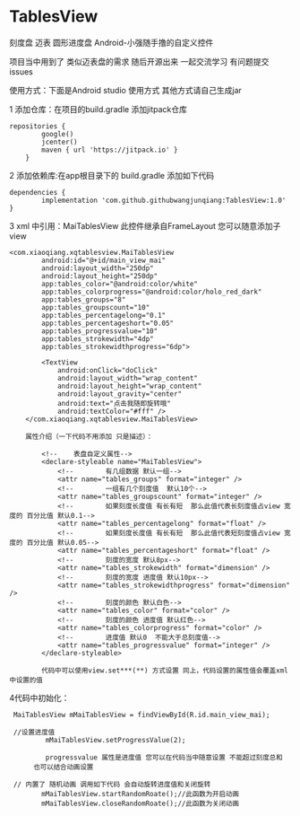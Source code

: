 # TablesView
刻度盘 迈表 圆形进度盘
Android-小强随手撸的自定义控件

项目当中用到了 类似迈表盘的需求 随后开源出来 一起交流学习 有问题提交issues

使用方式：下面是Android studio 使用方式 其他方式请自己生成jar

1 添加仓库：在项目的build.gradle 添加jitpack仓库

    repositories {
            google()
            jcenter()
            maven { url 'https://jitpack.io' }
        }

2 添加依赖库:在app根目录下的 build.gradle 添加如下代码

    dependencies {
	        implementation 'com.github.githubwangjunqiang:TablesView:1.0'
	}

3 xml 中引用：MaiTablesView 此控件继承自FrameLayout 您可以随意添加子view

    <com.xiaoqiang.xqtablesview.MaiTablesView
            android:id="@+id/main_view_mai"
            android:layout_width="250dp"
            android:layout_height="250dp"
            app:tables_color="@android:color/white"
            app:tables_colorprogress="@android:color/holo_red_dark"
            app:tables_groups="8"
            app:tables_groupscount="10"
            app:tables_percentagelong="0.1"
            app:tables_percentageshort="0.05"
            app:tables_progressvalue="10"
            app:tables_strokewidth="4dp"
            app:tables_strokewidthprogress="6dp">

            <TextView
                android:onClick="doClick"
                android:layout_width="wrap_content"
                android:layout_height="wrap_content"
                android:layout_gravity="center"
                android:text="点击我随即旋转哦"
                android:textColor="#fff" />
        </com.xiaoqiang.xqtablesview.MaiTablesView>

        属性介绍（一下代码不用添加 只是描述）：

            <!--    表盘自定义属性-->
            <declare-styleable name="MaiTablesView">
                <!--        有几组数据 默认一组-->
                <attr name="tables_groups" format="integer" />
                <!--        一组有几个刻度值  默认10个-->
                <attr name="tables_groupscount" format="integer" />
                <!--        如果刻度长度值 有长有短  那么此值代表长刻度值占view 宽度的 百分比值 默认0.1-->
                <attr name="tables_percentagelong" format="float" />
                <!--        如果刻度长度值 有长有短  那么此值代表短刻度值占view 宽度的 百分比值 默认0.05-->
                <attr name="tables_percentageshort" format="float" />
                <!--        刻度的宽度 默认8px-->
                <attr name="tables_strokewidth" format="dimension" />
                <!--        刻度的宽度 进度值 默认10px-->
                <attr name="tables_strokewidthprogress" format="dimension" />
                <!--        刻度的颜色 默认白色-->
                <attr name="tables_color" format="color" />
                <!--        刻度的颜色 进度值 默认红色-->
                <attr name="tables_colorprogress" format="color" />
                <!--        进度值 默认0  不能大于总刻度值-->
                <attr name="tables_progressvalue" format="integer" />
            </declare-styleable>

            代码中可以使用view.set***(**) 方式设置 同上，代码设置的属性值会覆盖xml中设置的值


4代码中初始化：

     MaiTablesView mMaiTablesView = findViewById(R.id.main_view_mai);

     //设置进度值
             mMaiTablesView.setProgressValue(2);

             progressvalue 属性是进度值 您可以在代码当中随意设置 不能超过刻度总和
          也可以结合动画设置

     // 内置了 随机动画 调用如下代码 会自动旋转进度值和关闭旋转
            mMaiTablesView.startRandomRoate();//此函数为开启动画
            mMaiTablesView.closeRandomRoate();//此函数为关闭动画



